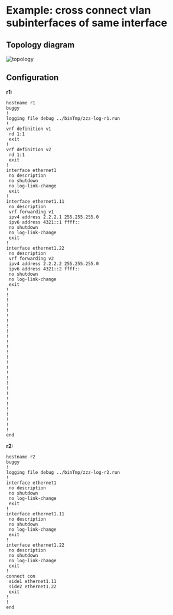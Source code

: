 # Example: cross connect vlan subinterfaces of same interface

## **Topology diagram**

![topology](/img/conn-xconn10.tst.png)

## **Configuration**

**r1:**
```
hostname r1
buggy
!
logging file debug ../binTmp/zzz-log-r1.run
!
vrf definition v1
 rd 1:1
 exit
!
vrf definition v2
 rd 1:1
 exit
!
interface ethernet1
 no description
 no shutdown
 no log-link-change
 exit
!
interface ethernet1.11
 no description
 vrf forwarding v1
 ipv4 address 2.2.2.1 255.255.255.0
 ipv6 address 4321::1 ffff::
 no shutdown
 no log-link-change
 exit
!
interface ethernet1.22
 no description
 vrf forwarding v2
 ipv4 address 2.2.2.2 255.255.255.0
 ipv6 address 4321::2 ffff::
 no shutdown
 no log-link-change
 exit
!
!
!
!
!
!
!
!
!
!
!
!
!
!
!
!
!
!
!
!
!
!
!
!
!
!
!
!
end
```

**r2:**
```
hostname r2
buggy
!
logging file debug ../binTmp/zzz-log-r2.run
!
interface ethernet1
 no description
 no shutdown
 no log-link-change
 exit
!
interface ethernet1.11
 no description
 no shutdown
 no log-link-change
 exit
!
interface ethernet1.22
 no description
 no shutdown
 no log-link-change
 exit
!
connect con
 side1 ethernet1.11
 side2 ethernet1.22
 exit
!
!
end
```
